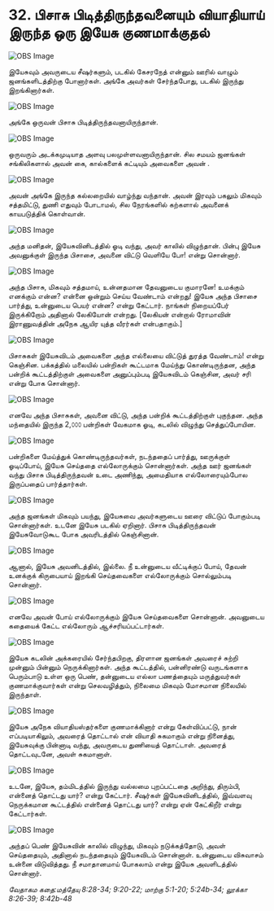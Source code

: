 # 32. பிசாசு பிடித்திருந்தவனையும் வியாதியாய் இருந்த ஒரு இயேசு குணமாக்குதல் 

![OBS Image](https://cdn.door43.org/obs/jpg/360px/obs-en-32-01.jpg)

இயேசுவும் அவருடைய சீஷர்களும், படகில் கேசரநேத் என்னும் ஊரில் வாழும் ஜனங்களிடத்திற்கு போனார்கள். அங்கே அவர்கள் சேர்ந்தபோது, படகில் இருந்து இறங்கினார்கள். 

![OBS Image](https://cdn.door43.org/obs/jpg/360px/obs-en-32-02.jpg)

அங்கே ஒருவன் பிசாசு பிடித்திருந்தவனாயிருந்தான்.

![OBS Image](https://cdn.door43.org/obs/jpg/360px/obs-en-32-03.jpg)

ஒருவரும் அடக்கமுடியாத அளவு பலமுள்ளவனாயிருந்தான். சில சமயம் ஜனங்கள் சங்கிலிகளால் அவன் கை, கால்களைக் கட்டியும் அவைகளை அவன் .

![OBS Image](https://cdn.door43.org/obs/jpg/360px/obs-en-32-04.jpg)

அவன் அங்கே இருந்த கல்லறையில் வாழ்ந்து வந்தான். அவன் இரவும் பகலும் மிகவும் சத்தமிட்டு, துணி எதுவும் போடாமல், சில நேரங்களில் கற்களால் அவனைக் காயபடுத்திக் கொள்வான்.

![OBS Image](https://cdn.door43.org/obs/jpg/360px/obs-en-32-05.jpg)

அந்த மனிதன், இயேசுவினிடத்தில் ஓடி வந்து, அவர் காலில் விழுந்தான். பின்பு இயேசு அவனுக்குள் இருந்த பிசாசை, அவனை விட்டு வெளியே போ! என்று சொன்னார்.

![OBS Image](https://cdn.door43.org/obs/jpg/360px/obs-en-32-06.jpg)

அந்த பிசாசு, மிகவும் சத்தமாய், உன்னதமான தேவனுடைய குமாரனே! உமக்கும் எனக்கும் என்ன? என்னை ஒன்றும் செய்ய வேண்டாம் என்றது! இயேசு அந்த பிசாசை பார்த்து, உன்னுடைய பெயர் என்ன? என்று கேட்டார். நாங்கள் நிறையப்பேர் இருக்கிறோம் அதினால் லேகியோன் என்றது. [லேகியன் என்றால் ரோமாவின் இராணுவத்தின் அநேக ஆயிர யுத்த வீரர்கள் என்பதாகும்.]

![OBS Image](https://cdn.door43.org/obs/jpg/360px/obs-en-32-07.jpg)

பிசாசுகள் இயேசுவிடம் அவைகளை அந்த எல்லையை விட்டுத் துரத்த வேண்டாம்! என்று கெஞ்சின. பக்கத்தில் மலையில் பன்றிகள் கூட்டமாக மேய்ந்து கொண்டிருந்தன, அந்த பன்றிக் கூட்டத்திற்குள் அவைகளை அனுப்பும்படி இயேசுவிடம் கெஞ்சின, அவர் சரி என்று போக சொன்னார். 

![OBS Image](https://cdn.door43.org/obs/jpg/360px/obs-en-32-08.jpg)

எனவே அந்த பிசாசுகள், அவனை விட்டு, அந்த பன்றிக் கூட்டத்திற்குள் புகுந்தன. அந்த மந்தையில் இருந்த 2,௦௦௦ பன்றிகள் வேகமாக ஓடி, கடலில் விழுந்து செத்துப்போயின.

![OBS Image](https://cdn.door43.org/obs/jpg/360px/obs-en-32-09.jpg)

பன்றிகளை மேய்த்துக் கொண்டிருந்தவர்கள், நடந்ததைப் பார்த்து, ஊருக்குள் ஓடிப்போய், இயேசு செய்ததை எல்லோருக்கும் சொன்னார்கள். அந்த ஊர் ஜனங்கள் வந்து பிசாசு பிடித்திருந்தவன் உடை அணிந்து, அமைதியாக எல்லோரையும்போல இருப்பதைப் பார்த்தார்கள்.

![OBS Image](https://cdn.door43.org/obs/jpg/360px/obs-en-32-10.jpg)

அந்த ஜனங்கள் மிகவும் பயந்து, இயேசுவை அவர்களுடைய ஊரை விட்டுப் போகும்படி சொன்னார்கள். உடனே இயேசு படகில் ஏறினார். பிசாசு பிடித்திருந்தவன் இயேசுவோடுகூட போக அவரிடத்தில் கெஞ்சினான்.

![OBS Image](https://cdn.door43.org/obs/jpg/360px/obs-en-32-11.jpg)

ஆனால், இயேசு அவனிடத்தில், இல்லை. நீ உன்னுடைய வீட்டிக்குப் போய், தேவன் உனக்குக் கிருபையாய் இறங்கி செய்தவைகளை எல்லோருக்கும் சொல்லும்படி சொன்னார்.

![OBS Image](https://cdn.door43.org/obs/jpg/360px/obs-en-32-12.jpg)

எனவே அவன் போய் எல்லோருக்கும் இயேசு செய்தவைகளை சொன்னான். அவனுடைய கதையைக் கேட்ட எல்லோரும் ஆச்சரியப்பட்டார்கள்.

![OBS Image](https://cdn.door43.org/obs/jpg/360px/obs-en-32-13.jpg)

இயேசு கடலின் அக்கரையில் சேர்ந்தபிறகு, திரளான ஜனங்கள் அவரைச் சுற்றி முன்னும் பின்னும் நெருக்கினார்கள். அந்த கூட்டத்தில், பன்னிரண்டு வருடங்களாக பெரும்பாடு உள்ள ஒரு பெண், தன்னுடைய எல்லா பணத்தையும் மருத்துவர்கள் குணமாக்குவார்கள் என்று செலவழித்தும், நிலைமை மிகவும் மோசமான நிலையில் இருந்தாள். 

![OBS Image](https://cdn.door43.org/obs/jpg/360px/obs-en-32-14.jpg)

இயேசு அநேக வியாதியஸ்தர்களை குணமாக்கினார் என்று கேள்விப்பட்டு, நான் எப்படியாகிலும், அவரைத் தொட்டால் என் வியாதி சுகமாகும் என்று நினைத்து, இயேசுவுக்கு பின்னாடி வந்து, அவருடைய துணியைத் தொட்டாள். அவரைத் தொட்டவுடனே, அவள் சுகமானாள்.

![OBS Image](https://cdn.door43.org/obs/jpg/360px/obs-en-32-15.jpg)

உடனே, இயேசு, தம்மிடத்தில் இருந்து வல்லமை புறப்பட்டதை அறிந்து, திரும்பி, என்னைத் தொட்டது யார்? என்று கேட்டார். சீஷர்கள் இயேசுவினிடத்தில், இவ்வளவு நெருக்கமான கூட்டத்தில் என்னைத் தொட்டது யார்? என்று ஏன் கேட்கிறீர் என்று கேட்டார்கள்.

![OBS Image](https://cdn.door43.org/obs/jpg/360px/obs-en-32-16.jpg)

அந்தப் பெண் இயேசுவின் காலில் விழுந்து, மிகவும் நடுக்கத்தோடு, அவள் செய்ததையும், அதினால் நடந்ததையும் இயேசுவிடம் சொன்னாள். உன்னுடைய விசுவாசம் உன்னை விடுவித்தது. நீ சமாதானமாய் போகலாம் என்று இயேசு அவளிடத்தில் சொன்னார். 

_வேதாகம கதை:மத்தேயு 8:28-34; 9:20-22; மாற்கு 5:1-20; 5:24b-34; லூக்கா 8:26-39; 8:42b-48_

